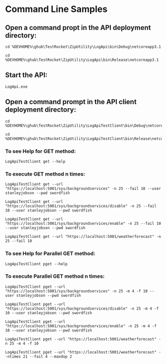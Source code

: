 ﻿# Command Line Samples

## Open a command propt in the API deployment directory:


```shell
cd %DEVHOME%\ghub\TestRocket\ZipUtility\LogApi\bin\Debug\netcoreapp3.1
```

```shell
cd %DEVHOME%\ghub\TestRocket\ZipUtility\LogApi\bin\Release\netcoreapp3.1
```

## Start the API:

```shell
LogApi.exe
```

## Open a command prompt in the API client deployment directory:


```shell
cd %DEVHOME%\ghub\TestRocket\ZipUtility\LogApiTestClient\bin\Debug\netcoreapp3.1
```

```shell
cd %DEVHOME%\ghub\TestRocket\ZipUtility\LogApiTestClient\bin\Release\netcoreapp3.1
```

### To see Help for GET method:

```shell
LogApiTestClient get --help
```

### To execute GET method n times:

```shell
LogApiTestClient get --url "https://localhost:5001/sys/backgroundservices" -n 25 --fail 10 --user stanleyjobson --pwd swordfish
```

```shell
LogApiTestClient get --url "https://localhost:5001/sys/backgroundservices/disable" -n 25 --fail 10 --user stanleyjobson --pwd swordfish
```

```shell
LogApiTestClient get --url "https://localhost:5001/sys/backgroundservices/enable" -n 25 --fail 10 --user stanleyjobson --pwd swordfish
```


```shell
LogApiTestClient get --url "https://localhost:5001/weatherforecast" -n 25 --fail 10
```


### To see Help for Parallel GET method:

```shell
LogApiTestClient pget --help
```


### To execute Parallel GET method n times:

```shell
LogApiTestClient pget --url "https://localhost:5001/sys/backgroundservices" -n 25 -m 4 -f 10 --user stanleyjobson --pwd swordfish
```

```shell
LogApiTestClient pget --url "https://localhost:5001/sys/backgroundservices/disable" -n 25 -m 4 -f 10 --user stanleyjobson --pwd swordfish
```

```shell
LogApiTestClient pget --url "https://localhost:5001/sys/backgroundservices/enable" -n 25 -m 4 -f 10 --user stanleyjobson --pwd swordfish
```


```shell
LogApiTestClient pget --url "https://localhost:5001/weatherforecast" -n 25 -m 4 -f 10
```

```shell
LogApiTestClient pget --url "https://localhost:5001/weatherforecast" --ntimes 21 --fail 4 --maxdop 2
```